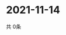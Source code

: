 # 2021-11-14
  共 0条

  <!-- BEGIN -->
  <!-- 最后更新时间Sun Nov 14 2021 00:18:12 GMT+0000 (Coordinated Universal Time) -->
  
  <!-- END -->
  
  